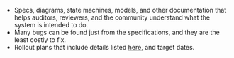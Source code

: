 - Specs, diagrams, state machines, models, and other documentation that helps auditors, reviewers,
  and the community understand what the system is intended to do.
- Many bugs can be found just from the specifications, and they are the least costly to fix.
- Rollout plans that include details listed [here](../precautions/deployment.md), and
  target dates.
